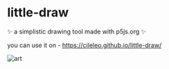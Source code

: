 # little-draw
:sparkles: a simplistic drawing tool made with p5js.org :sparkles:

you can use it on - https://cileleo.github.io/little-draw/

![art](https://user-images.githubusercontent.com/60359673/109386287-5ea99680-7902-11eb-95b9-91f1ba9ecfd2.png)
